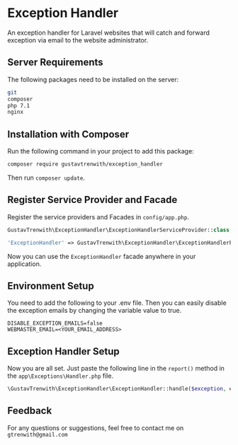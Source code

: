 # Exception Handler
An exception handler for Laravel websites that will catch and forward exception via email to the website administrator.

## Server Requirements
The following packages need to be installed on the server:
```bash
git
composer
php 7.1
nginx
```

## Installation with Composer
Run the following command in your project to add this package:
```bash
composer require gustavtrenwith/exception_handler
```
Then run `composer update`.

## Register Service Provider and Facade

Register the service providers and Facades in `config/app.php`.
```php
GustavTrenwith\ExceptionHandler\ExceptionHandlerServiceProvider::class,
```
```php
'ExceptionHandler' => GustavTrenwith\ExceptionHandler\ExceptionHandlerFacade::class,
```

Now you can use the `ExceptionHandler` facade anywhere in your application.

## Environment Setup
You need to add the following to your .env file. Then you can easily disable the exception emails by changing the variable value to true.
```
DISABLE_EXCEPTION_EMAILS=false
WEBMASTER_EMAIL=<YOUR_EMAIL_ADDRESS>
```

## Exception Handler Setup
Now you are all set. Just paste the following line in the `report()` method in the `app\Exceptions\Handler.php` file.
```php
\GustavTrenwith\ExceptionHandler\ExceptionHandler::handle($exception, env('WEBMASTER_EMAIL', ''));
```

## Feedback
For any questions or suggestions, feel free to contact me on `gtrenwith@gmail.com`
